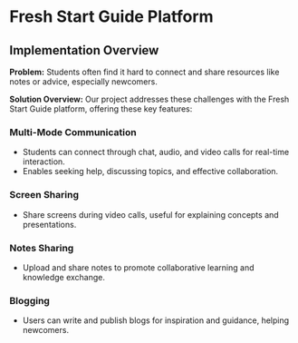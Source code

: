 # Fresh Start Guide Platform

## Implementation Overview

**Problem:** Students often find it hard to connect and share resources like notes or advice, especially newcomers.

**Solution Overview:** Our project addresses these challenges with the Fresh Start Guide platform, offering these key features:

### Multi-Mode Communication
- Students can connect through chat, audio, and video calls for real-time interaction.
- Enables seeking help, discussing topics, and effective collaboration.

### Screen Sharing
- Share screens during video calls, useful for explaining concepts and presentations.

### Notes Sharing
- Upload and share notes to promote collaborative learning and knowledge exchange.

### Blogging
- Users can write and publish blogs for inspiration and guidance, helping newcomers.
